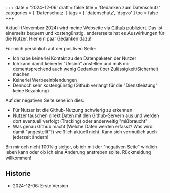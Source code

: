 +++
date = '2024-12-06'
draft = false
title = 'Gedanken zum Datenschutz'
categories = [ 'Datenschutz' ]
tags = [ 'datenschutz', 'dsgvo' ]
toc = false
+++

<!--
Gedanken zum Datenschutz
========================
-->

Aktuell (November 2024) wird meine Webseite via [Github](https://github.com)
publiziert. Das ist einerseits bequem und kostengünstig,
andererseits hat es Auswirkungen für die Nutzer.
Hier ein paar Gedanken dazu!

<!--more-->

Für mich persönlich auf der positiven Seite:

- Ich habe keinerlei Kontakt zu den Datenpaketen der Nutzer
- Ich kann damit keinerlei "Unsinn" anstellen und muß mir dementsprechend
  auch wenig Gedanken über Zulässigkeit/Sicherheit machen
- Keinerlei Werbeeinblendungen
- Dennoch sehr kostengünstig (Github verlangt für die "Dienstleistung" keine Bezahlung)

Auf der negativen Seite sehe ich dies:

- Für Nutzer ist die Github-Nutzung schwierig zu erkennen
- Nutzer tauschen direkt Daten mit den Github-Servern aus und werden dort eventuell
  verfolgt (Tracking) oder anderweitig "mißbraucht"
- Was genau Github macht (Welche Daten werden erfasst? Was wird damit "angestellt"?)
  weiß ich aktuell nicht. Kann sich vermutlich auch jederzeit ändern!

Bin mir och nicht 100%ig sicher, ob ich mit der "negativen Seite" wirklich
leben kann oder ob ich eine Änderung anstreben sollte. Rückmeldung willkommen!

Historie
--------

- 2024-12-06: Erste Version
